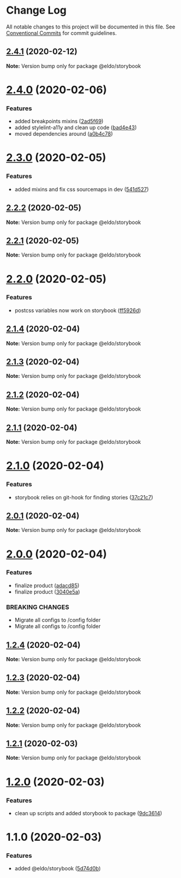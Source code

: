 # Change Log

All notable changes to this project will be documented in this file.
See [Conventional Commits](https://conventionalcommits.org) for commit guidelines.

## [2.4.1](http://134.209.96.47:4873/-/web/detail/@eldo/storybook/compare/@eldo/storybook@2.4.0...@eldo/storybook@2.4.1) (2020-02-12)

**Note:** Version bump only for package @eldo/storybook





# [2.4.0](http://134.209.96.47:4873/-/web/detail/@eldo/storybook/compare/@eldo/storybook@2.3.0...@eldo/storybook@2.4.0) (2020-02-06)


### Features

* added breakpoints mixins ([2ad5f69](http://134.209.96.47:4873/-/web/detail/@eldo/storybook/commits/2ad5f69326e6585611f44f04f026a2fa0f326b22))
* added stylelint-a11y and clean up code ([bad4e43](http://134.209.96.47:4873/-/web/detail/@eldo/storybook/commits/bad4e439c5914339dd1539970fde0d7816b55ae5))
* moved dependencies around ([a0b4c78](http://134.209.96.47:4873/-/web/detail/@eldo/storybook/commits/a0b4c78559c3d13295481fcdfbbf42ce8a6bef85))





# [2.3.0](https://github.com/Lilmortal/eldo/compare/@eldo/storybook@2.2.2...@eldo/storybook@2.3.0) (2020-02-05)


### Features

* added mixins and fix css sourcemaps in dev ([541d527](https://github.com/Lilmortal/eldo/commit/541d527ee17f7617545b0485555edd934446a340))





## [2.2.2](https://github.com/Lilmortal/eldo/compare/@eldo/storybook@2.2.1...@eldo/storybook@2.2.2) (2020-02-05)

**Note:** Version bump only for package @eldo/storybook





## [2.2.1](https://github.com/Lilmortal/eldo/compare/@eldo/storybook@2.2.0...@eldo/storybook@2.2.1) (2020-02-05)

**Note:** Version bump only for package @eldo/storybook





# [2.2.0](https://github.com/Lilmortal/eldo/compare/@eldo/storybook@2.1.4...@eldo/storybook@2.2.0) (2020-02-05)


### Features

* postcss variables now work on storybook ([ff5926d](https://github.com/Lilmortal/eldo/commit/ff5926d2ffa985c86e80e131a2af0aa88fab51a2))





## [2.1.4](https://github.com/Lilmortal/eldo/compare/@eldo/storybook@2.1.3...@eldo/storybook@2.1.4) (2020-02-04)

**Note:** Version bump only for package @eldo/storybook





## [2.1.3](https://github.com/Lilmortal/eldo/compare/@eldo/storybook@2.1.2...@eldo/storybook@2.1.3) (2020-02-04)

**Note:** Version bump only for package @eldo/storybook





## [2.1.2](https://github.com/Lilmortal/eldo/compare/@eldo/storybook@2.1.1...@eldo/storybook@2.1.2) (2020-02-04)

**Note:** Version bump only for package @eldo/storybook





## [2.1.1](https://github.com/Lilmortal/eldo/compare/@eldo/storybook@2.1.0...@eldo/storybook@2.1.1) (2020-02-04)

**Note:** Version bump only for package @eldo/storybook





# [2.1.0](https://github.com/Lilmortal/eldo/compare/@eldo/storybook@2.0.1...@eldo/storybook@2.1.0) (2020-02-04)


### Features

* storybook relies on git-hook for finding stories ([37c21c7](https://github.com/Lilmortal/eldo/commit/37c21c7ba1b2ee10f850249062d805a17e2c4337))





## [2.0.1](https://github.com/Lilmortal/eldo/compare/@eldo/storybook@2.0.0...@eldo/storybook@2.0.1) (2020-02-04)

**Note:** Version bump only for package @eldo/storybook





# [2.0.0](https://github.com/Lilmortal/eldo/compare/@eldo/storybook@1.2.4...@eldo/storybook@2.0.0) (2020-02-04)


### Features

* finalize product ([adacd85](https://github.com/Lilmortal/eldo/commit/adacd857ef64ad3ecf39578e5008b507a331f703))
* finalize product ([3040e5a](https://github.com/Lilmortal/eldo/commit/3040e5a35a665859f0b74870a6c7544db64ed399))


### BREAKING CHANGES

* Migrate all configs to /config folder
* Migrate all configs to /config folder





## [1.2.4](https://github.com/Lilmortal/eldo/compare/@eldo/storybook@1.2.3...@eldo/storybook@1.2.4) (2020-02-04)

**Note:** Version bump only for package @eldo/storybook





## [1.2.3](https://github.com/Lilmortal/eldo/compare/@eldo/storybook@1.2.2...@eldo/storybook@1.2.3) (2020-02-04)

**Note:** Version bump only for package @eldo/storybook





## [1.2.2](https://github.com/Lilmortal/eldo/compare/@eldo/storybook@1.2.1...@eldo/storybook@1.2.2) (2020-02-04)

**Note:** Version bump only for package @eldo/storybook





## [1.2.1](https://github.com/Lilmortal/eldo/compare/@eldo/storybook@1.2.0...@eldo/storybook@1.2.1) (2020-02-03)

**Note:** Version bump only for package @eldo/storybook





# [1.2.0](https://github.com/Lilmortal/eldo/compare/@eldo/storybook@1.1.0...@eldo/storybook@1.2.0) (2020-02-03)


### Features

* clean up scripts and added storybook to package ([9dc3614](https://github.com/Lilmortal/eldo/commit/9dc361414d2c20193e779eb908c218479f53e0cd))





# 1.1.0 (2020-02-03)


### Features

* added @eldo/storybook ([5d74d0b](https://github.com/Lilmortal/eldo/commit/5d74d0bb05c7b11f7ff31469366b85b2566661a3))
